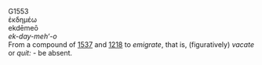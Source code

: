 <body>
  <p>G1553<br>  ἐκδημέω  <br> ekdēmeō  <br><i>ek-day-meh‘-o </i><br>From a compound of <a href="g1537.htm">1537</a> and <a href="g1218.htm">1218</a>  to <i>emigrate</i>, that is, (figuratively) <i>vacate</i> or <i>quit:</i> - be absent.<br></p>
 </body>